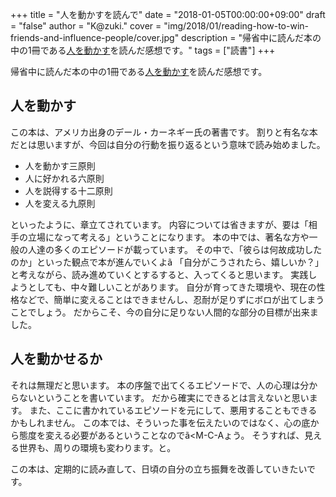 +++
title = "人を動かすを読んで"
date = "2018-01-05T00:00:00+09:00"
draft = "false"
author = "K@zuki."
cover = "img/2018/01/reading-how-to-win-friends-and-influence-people/cover.jpg"
description = "帰省中に読んだ本の中の1冊である[人を動かす](https://www.amazon.co.jp/%E4%BA%BA%E3%82%92%E5%8B%95%E3%81%8B%E3%81%99-%E6%96%B0%E8%A3%85%E7%89%88-D%E3%83%BB%E3%82%AB%E3%83%BC%E3%83%8D%E3%82%AE%E3%83%BC-ebook/dp/B00UBSPBPA/ref=dp_kinw_strp_1)を読んだ感想です。"
tags = ["読書"]
+++

帰省中に読んだ本の中の1冊である[人を動かす](https://www.amazon.co.jp/%E4%BA%BA%E3%82%92%E5%8B%95%E3%81%8B%E3%81%99-%E6%96%B0%E8%A3%85%E7%89%88-D%E3%83%BB%E3%82%AB%E3%83%BC%E3%83%8D%E3%82%AE%E3%83%BC-ebook/dp/B00UBSPBPA/ref=dp_kinw_strp_1)を読んだ感想です。

## 人を動かす
この本は、アメリカ出身のデール・カーネギー氏の著書です。
割りと有名な本だとは思いますが、今回は自分の行動を振り返るという意味で読み始めました。

* 人を動かす三原則
* 人に好かれる六原則
* 人を説得する十二原則
* 人を変える九原則

といったように、章立てされています。
内容については省きますが、要は「相手の立場になって考える」ということになります。
本の中では、著名な方や一般の人達の多くのエピソードが載っています。
その中で、「彼らは何故成功したのか」といった観点で本が進んでいくよã<M-C-A>
「自分がこうされたら、嬉しいか？」と考えながら、読み進めていくとするすると、入ってくると思います。
実践しようとしても、中々難しいことがあります。
自分が育ってきた環境や、現在の性格などで、簡単に変えることはできませんし、忍耐が足りずにボロが出てしまうことでしょう。
だからこそ、今の自分に足りない人間的な部分の目標が出来ました。

## 人を動かせるか
それは無理だと思います。
本の序盤で出てくるエピソードで、人の心理は分からないということを書いています。
だから確実にできるとは言えないと思います。
また、ここに書かれているエピソードを元にして、悪用することもできるかもしれません。
この本では、そういった事を伝えたいのではなく、心の底から態度を変える必要があるということなのでã<M-C-Aょう。
そうすれば、見える世界も、周りの環境も変わります。と。

この本は、定期的に読み直して、日頃の自分の立ち振舞を改善していきたいです。
